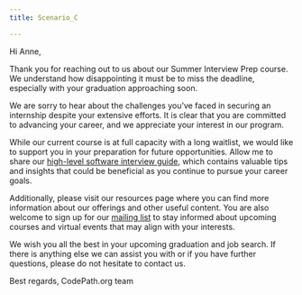 ```yaml
---
title: Scenario_C

---
```


Hi Anne,

Thank you for reaching out to us about our Summer Interview Prep course. We understand how disappointing it must be to miss the deadline, especially with your graduation approaching soon.

We are sorry to hear about the challenges you’ve faced in securing an internship despite your extensive efforts. It is clear that you are committed to advancing your career, and we appreciate your interest in our program.

While our current course is at full capacity with a long waitlist, we would like to support you in your preparation for future opportunities. Allow me to share our [high-level software interview guide](https://hackmd.io/@nesquena/HJN9k17sm?type=view), which contains valuable tips and insights that could be beneficial as you continue to pursue your career goals.

Additionally, please visit our resources page where you can find more information about our offerings and other useful content. You are also welcome to sign up for our [mailing list](https://share.hsforms.com/1eg_EOoQpR4ObU4s8fUES2Q36gst) to stay informed about upcoming courses and virtual events that may align with your interests.

We wish you all the best in your upcoming graduation and job search. If there is anything else we can assist you with or if you have further questions, please do not hesitate to contact us.

Best regards,
CodePath.org team
